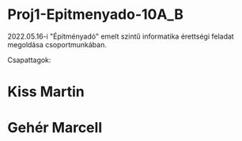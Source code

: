 # Proj1-Epitmenyado-10A_B
2022.05.16-i "Építményadó" emelt szintű informatika érettségi feladat megoldása csoportmunkában.

Csapattagok:
# Kiss Martin
# Gehér Marcell